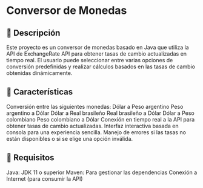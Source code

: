 <h1> Conversor de Monedas </h1>

## 🚀 Descripción
Este proyecto es un conversor de monedas basado en Java que utiliza la API de ExchangeRate API para obtener tasas de cambio actualizadas en tiempo real. El usuario puede seleccionar entre varias opciones de conversión predefinidas y realizar cálculos basados en las tasas de cambio obtenidas dinámicamente.

## 🚀 Características
Conversión entre las siguientes monedas:
Dólar a Peso argentino
Peso argentino a Dólar
Dólar a Real brasileño
Real brasileño a Dólar
Dólar a Peso colombiano
Peso colombiano a Dólar
Conexión en tiempo real a la API para obtener tasas de cambio actualizadas.
Interfaz interactiva basada en consola para una experiencia sencilla.
Manejo de errores si las tasas no están disponibles o si se elige una opción inválida.

## 🚀 Requisitos
Java: JDK 11 o superior
Maven: Para gestionar las dependencias
Conexión a Internet (para consumir la API)
